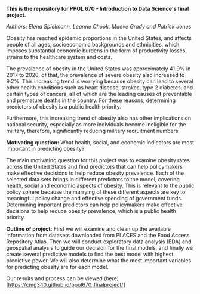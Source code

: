 **This is the repository for PPOL 670 - Introduction to Data Science's final project.**

*Authors: Elena Spielmann, Leanne Chook, Maeve Grady and Patrick Jones*

Obesity has reached epidemic proportions in the United States, and affects people of all ages, socioeconomic backgrounds and ethnicities, which imposes substantial economic burdens in the form of productivity losses, strains to the healthcare system and costs. 

The prevalence of obesity in the United States was approximately 41.9% in 2017 to 2020, of that, the prevalence of severe obesity also increased to 9.2%. This increasing trend is worrying because obesity can lead to several other health conditions such as heart disease, strokes, type 2 diabetes, and certain types of cancers, all of which are the leading causes of preventable and premature deaths in the country. For these reasons, determining predictors of obesity is a public health priority. 

Furthermore, this increasing trend of obesity also has other implications on national security, especially as more individuals become ineligible for the military, therefore, significantly reducing military recruitment numbers. 

**Motivating question:**
What health, social, and economic indicators are most important in predicting obesity?

The main motivating question for this project was to examine obesity rates across the United States and find predictors that can help policymakers make effective decisions to help reduce obesity prevalence. Each of the selected data sets brings in different predictors to the model, covering health, social and economic aspects of obesity. This is relevant to the public policy sphere because the marrying of these different aspects are key to meaningful policy change and effective spending of government funds. Determining important predictors can help policymakers make effective decisions to help reduce obesity prevalence, which is a public health priority.

**Outline of project:**
First we will examine and clean up the available information from datasets downloaded from PLACES and the Food Access Repository Atlas. Then we will conduct exploratory data analysis (EDA) and geospatial analysis to guide our decision for the final models, and finally we create several predictive models to find the best model with highest predictive power. We will also determine what the most important variables for predicting obesity are for each model.

Our results and process can be viewed (here)[https://cmg340.github.io/ppol670_finalproject/]
